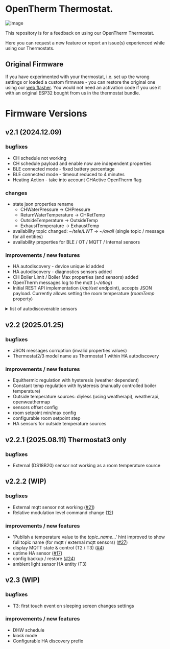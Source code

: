 # OpenTherm Thermostat.

![image](https://github.com/diyless/opentherm-thermostat/assets/61807075/37594781-d49c-4a24-8407-881a1ee3e0e9)

This repository is for a feedback on using our OpenTherm Thermostat.

Here you can request a new feature or report an issue(s) experienced while using our Thermostats.

## Original Firmware

If you have experimented with your thermostat, i.e. set up the wrong settings or loaded a custom firmware - you can restore the original one using our [web flasher](https://diyless.com/flasher).
You would not need an activation code if you use it with an original ESP32 bought from us in the thermostat bundle.


# Firmware Versions

## v2.1 (2024.12.09)
### bugfixes

- CH schedule not working
- CH schedule payload and enable now are independent properties
- BLE connected mode - fixed battery percentage
- BLE connected mode - timeout reduced to 4 minutes
- Heating Action - take into account CHActive OpenTherm flag

### changes

- state json properties rename
  - CHWaterPressure -> CHPressure
  - ReturnWaterTemperature -> CHRetTemp
  - OutsideTemperature -> OutsideTemp
  - ExhaustTemperature -> ExhaustTemp
- availability topic changed: *~/tele/LWT* -> *~/avail* (single topic / message for all entities)
- availability properties for BLE / OT / MQTT / Internal sensors

### improvements / new features

- HA autodiscovery - device unique id added
- HA autodiscovery - diagnostics sensors added
- CH Boiler Limit / Boiler Max properties (and sensors) added
- OpenTherm messages log to the mqtt (_~/otlog_)
- Initial REST API implementation (_/api/set_ endpoint), accepts JSON payload. Currently allows setting the room temperature (_roomTemp_ property)

<details>
  <summary> list of autodiscoverable sensors </summary>

  - Flame Level
  - Flame State
  - CH Temperature
  - CH Setpoint
  - CH State
  - CH Boiler Temp Limit
  - CH Boiler Max Temp
  - CH Water Pressure
  - CH Return Temperature
  - DHW State
  - DHW Temperature
  - DHW Temperature2
  - Outdoor Temperature
  - Exhaust Temperature
  - Diagnostic
  - Fault
  - Fault Code
  - OpenTherm Connection State
  - PI factor I

  - MQTT Sensor Temperature
  - MQTT Sensor Connection State
  - MQTT Sensor State
  - MQTT Sensor Last Seen

  - Internal Sensor Temperature
  - Internal Sensor Connection State
  - Internal Sensor State

  - WiFi RSSI
  
  - BLE Battery
  - BLE Battery Voltage
  - BLE RSSI
  - BLE Loss Rate
  - BLE Last Seen
  - BLE Temperature
  - BLE Humidity
</details>

## v2.2 (2025.01.25)

### bugfixes
- JSON messages corruption (invalid properties values)
- Thermostat2/3 model name as Thermostat 1 within HA autodiscovery

### improvements / new features
- Equithermic regulation with hysteresis (weather dependent)
- Constant temp regulation with hysteresis (manually controlled boiler temperature)
- Outside temperature sources: diyless (using weatherapi), weatherapi, openweathermap
- sensors offset config
- room setpoint min/max config
- configurable room setpoint step
- HA sensors for outside temperature sources

## v2.2.1 (2025.08.11) Thermostat3 only

### bugfixes
- External (DS18B20) sensor not working as a room temperature source

## v2.2.2 (WIP)

### bugfixes
- External mqtt sensor not working ([#21](https://github.com/diyless/opentherm-thermostat/issues/21))
- Relative modulation level command change ([12](https://github.com/diyless/opentherm-thermostat3/issues/12))

### improvements / new features
- 'Publish a temperature value to the _topic_name_...' hint improved to show full topic name (for mqtt / external mqtt sensors) ([#27](https://github.com/diyless/opentherm-thermostat/issues/27#issuecomment-3396450928))
- display MQTT state & control (T2 / T3) ([#4](https://github.com/diyless/opentherm-thermostat/issues/4))
- uptime HA sensor ([#17](https://github.com/diyless/home-assistant-opentherm-thermostat/issues/17))
- config backup / restore ([#24](https://github.com/diyless/opentherm-thermostat/issues/24))
- ambient light sensor HA entity (T3)

## v2.3 (WIP)

### bugfixes
- T3: first touch event on sleeping screen changes settings

### improvements / new features
- DHW schedule
- kiosk mode
- Configurable HA discovery prefix
